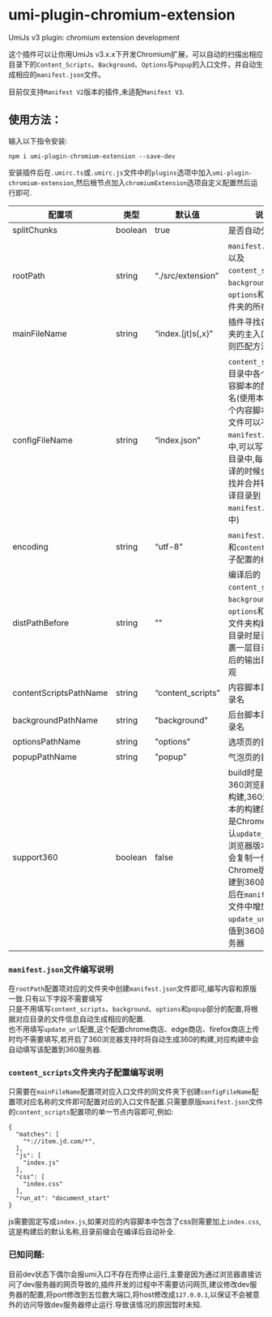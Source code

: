 # umi-plugin-chromium-extension

UmiJs v3 plugin: chromium extension development

这个插件可以让你用UmiJs v3.x.x下开发Chromium扩展，可以自动的扫描出相应目录下的`Content_Scripts`、`Background`、`Options`与`Popup`的入口文件，并自动生成相应的`manifest.json`文件。  

目前仅支持`Manifest V2`版本的插件,未适配`Manifest V3`.

## 使用方法：
输入以下指令安装:  
```
npm i umi-plugin-chromium-extension --save-dev
```  

安装插件后在`.umirc.ts`或`.umirc.js`文件中的`plugins`选项中加入`umi-plugin-chromium-extension`,然后根节点加入`chromiumExtension`选项自定义配置然后运行即可.

| 配置项 | 类型 | 默认值 | 说明 | 版本 |
| --- | --- | --- | --- | --- |
| splitChunks | boolean | true | 是否自动分割代码 | - |
| rootPath | string | “./src/extension” | `manifest.json`文件以及`content_scripts`、`background`、`options`和`popup`文件夹的所在目录 | - |
| mainFileName | string | “index.[jt]s{,x}” | 插件寻找各个文件夹的主入口时的正则匹配方法 | - |
| configFileName | string | “index.json” | `content_scripts`子目录中各个页面内容脚本的配置文件名(使用本插件后各个内容脚本的配置文件可以不写在`manifest.json`文件中,可以写在每个子目录中,每次启动编译的时候会自动寻找并合并输出到编译目录到`manifest.json`文件中) | - |
| encoding | string | “utf-8” | `manifest.json`文件和`content_scripts`子配置的编码方式 | - |
| distPathBefore | string | "" | 编译后的`content_scripts`、`background`、`options`和`popup`等文件夹构建到输出目录时是否要在包裹一层目录让编译后的输出目录更美观 | - |
| contentScriptsPathName | string | “content_scripts” | 内容脚本目录的目录名 | - |
| backgroundPathName | string | "background" | 后台脚本目录的目录名 | - |
| optionsPathName | string | "options" | 选项页的目录名 | - |
| popupPathName | string | "popup" | 气泡页的目录名 | - |
| support360 | boolean | false | build时是否构建出360浏览器版本的构建,360浏览器版本的构建的区别就是Chrome版本默认`update_url`,360浏览器版本的构建会复制一份Chrome版本的构建到360的目录,然后在`manifest.json`文件中增加`update_url`属性赋值到360的更新服务器 | 0.0.8 |

### `manifest.json`文件编写说明
在`rootPath`配置项对应的文件夹中创建`manifest.json`文件即可,编写内容和原版一致.只有以下字段不需要填写   
只是不用填写`content_scripts`、`background`、`options`和`popup`部分的配置,将根据对应目录的文件信息自动生成相应的配置.  
也不用填写`update_url`配置,这个配置chrome商店、edge商店、firefox商店上传时均不需要填写,若开启了360浏览器支持时将自动生成360的构建,对应构建中会自动填写该配置到360服务器.

### `content_scripts`文件夹内子配置编写说明
只需要在`mainFileName`配置项对应入口文件的同文件夹下创建`configFileName`配置项对应名称的文件即可配置对应的入口文件配置.只需要原版`manifest.json`文件的`content_scripts`配置项的单一节点内容即可,例如:
```
{
  "matches": [
    "*://item.jd.com/*",
  ],
  "js": [
    "index.js"
  ],
  "css": [
    "index.css"
  ],
  "run_at": "document_start"
}
```
js需要固定写成`index.js`,如果对应的内容脚本中包含了css则需要加上`index.css`,这是构建后的默认名称,目录前缀会在编译后自动补全.

### 已知问题:
目前dev状态下偶尔会报umi入口不存在而停止运行,主要是因为通过浏览器直接访问了dev服务器的网页导致的,插件开发的过程中不需要访问网页,建议修改dev服务器的配置,将port修改到五位数大端口,将host修改成`127.0.0.1`,以保证不会被意外的访问导致dev服务器停止运行.导致该情况的原因暂时未知.


